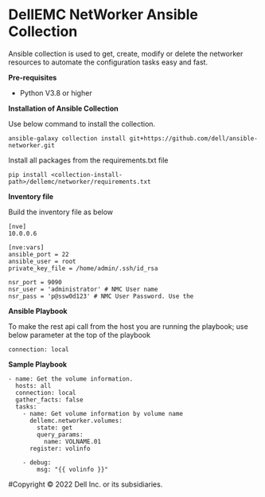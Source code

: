 # DellEMC NetWorker Ansible Collection

Ansible collection is used to get, create, modify or delete the networker resources to automate the configuration tasks easy and fast.



**Pre-requisites**
 - Python V3.8 or higher

**Installation of Ansible Collection**
  
  Use below command to install the collection.
  
  `ansible-galaxy collection install git+https://github.com/dell/ansible-networker.git`
  
  Install all packages from the requirements.txt file
  
  `pip install <collection-install-path>/dellemc/networker/requirements.txt`

**Inventory file**

  Build the inventory file as below
  ```
  [nve]
  10.0.0.6

  [nve:vars]
  ansible_port = 22
  ansible_user = root
  private_key_file = /home/admin/.ssh/id_rsa

  nsr_port = 9090
  nsr_user = 'administrator' # NMC User name
  nsr_pass = 'p@ssw0d123' # NMC User Password. Use the 
```
**Ansible Playbook**

  To make the rest api call from the host you are running the playbook; use below parameter at the top of the playbook
  
  `connection: local`
  
**Sample Playbook**

```
- name: Get the volume information.
  hosts: all
  connection: local
  gather_facts: false
  tasks:
    - name: Get volume information by volume name
      dellemc.networker.volumes:
        state: get
        query_params:
          name: VOLNAME.01
      register: volinfo

    - debug:
        msg: "{{ volinfo }}"
  ```
  
  #Copyright ©️ 2022 Dell Inc. or its subsidiaries.
